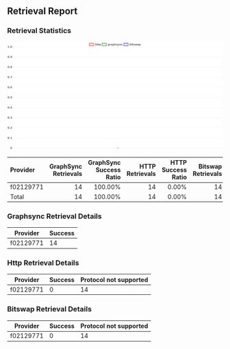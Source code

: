 ## Retrieval Report
### Retrieval Statistics
<img src="https://raw.githubusercontent.com/data-preservation-programs/filplus-checker-assets/main/filecoin-project/filecoin-plus-large-datasets/issues/2032/1689951246108.png"/>

| Provider  | GraphSync Retrievals | GraphSync Success Ratio | HTTP Retrievals | HTTP Success Ratio | Bitswap Retrievals | Bitswap Success Ratio |
| :-------- | -------------------: | ----------------------: | --------------: | -----------------: | -----------------: | --------------------: |
| f02129771 |                   14 |                 100.00% |              14 |              0.00% |                 14 |                 0.00% |
| Total     |                   14 |                 100.00% |              14 |              0.00% |                 14 |                 0.00% |

### Graphsync Retrieval Details
| Provider  | Success |
| --------- | ------- |
| f02129771 | 14      |

### Http Retrieval Details
| Provider  | Success | Protocol not supported |
| --------- | ------- | ---------------------- |
| f02129771 | 0       | 14                     |

### Bitswap Retrieval Details
| Provider  | Success | Protocol not supported |
| --------- | ------- | ---------------------- |
| f02129771 | 0       | 14                     |
